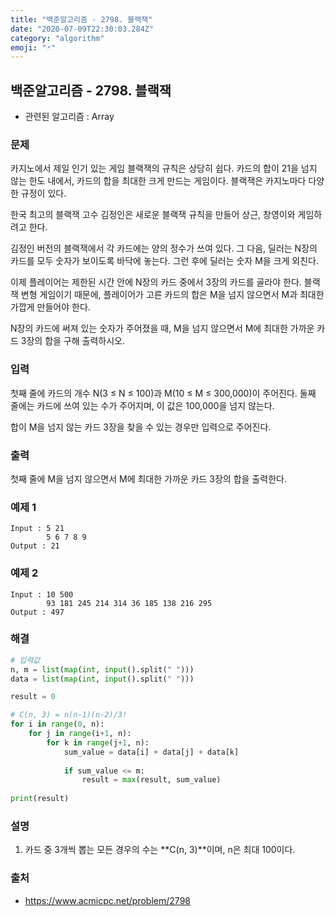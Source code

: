 ```yaml
---
title: "백준알고리즘 - 2798. 블랙잭"
date: "2020-07-09T22:30:03.284Z"
category: "algorithm"
emoji: "🃏"
---
```


## 백준알고리즘 - 2798. 블랙잭

- 관련된 알고리즘 : Array

### 문제

카지노에서 제일 인기 있는 게임 블랙잭의 규칙은 상당히 쉽다. 카드의 합이 21을 넘지 않는 한도 내에서, 카드의 합을 최대한 크게 만드는 게임이다. 블랙잭은 카지노마다 다양한 규정이 있다.

한국 최고의 블랙잭 고수 김정인은 새로운 블랙잭 규칙을 만들어 상근, 창영이와 게임하려고 한다.

김정인 버전의 블랙잭에서 각 카드에는 양의 정수가 쓰여 있다. 그 다음, 딜러는 N장의 카드를 모두 숫자가 보이도록 바닥에 놓는다. 그런 후에 딜러는 숫자 M을 크게 외친다.

이제 플레이어는 제한된 시간 안에 N장의 카드 중에서 3장의 카드를 골라야 한다. 블랙잭 변형 게임이기 때문에, 플레이어가 고른 카드의 합은 M을 넘지 않으면서 M과 최대한 가깝게 만들어야 한다.

N장의 카드에 써져 있는 숫자가 주어졌을 때, M을 넘지 않으면서 M에 최대한 가까운 카드 3장의 합을 구해 출력하시오.

### 입력

첫째 줄에 카드의 개수 N(3 ≤ N ≤ 100)과 M(10 ≤ M ≤ 300,000)이 주어진다. 둘째 줄에는 카드에 쓰여 있는 수가 주어지며, 이 값은 100,000을 넘지 않는다.

합이 M을 넘지 않는 카드 3장을 찾을 수 있는 경우만 입력으로 주어진다.

### 출력

첫째 줄에 M을 넘지 않으면서 M에 최대한 가까운 카드 3장의 합을 출력한다.

### 예제 1

```
Input : 5 21
        5 6 7 8 9
Output : 21
```

### 예제 2

```
Input : 10 500
        93 181 245 214 314 36 185 138 216 295
Output : 497
```

### 해결

```python
# 입력값
n, m = list(map(int, input().split(" ")))
data = list(map(int, input().split(" ")))

result = 0

# C(n, 3) = n(n-1)(n-2)/3!
for i in range(0, n):
    for j in range(i+1, n):
        for k in range(j+1, n):
            sum_value = data[i] + data[j] + data[k]
            
            if sum_value <= m:
                result = max(result, sum_value)
                
print(result)
```

### 설명

1. 카드 중 3개씩 뽑는 모든 경우의 수는  **C(n, 3)**이며, n은 최대 100이다.

### 출처

- https://www.acmicpc.net/problem/2798

